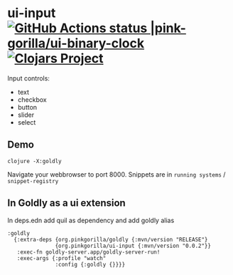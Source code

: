 # ui-input [![GitHub Actions status |pink-gorilla/ui-binary-clock](https://github.com/pink-gorilla/ui-input/workflows/CI/badge.svg)](https://github.com/pink-gorilla/ui-input/actions?workflow=CI)[![Clojars Project](https://img.shields.io/clojars/v/org.pinkgorilla/ui-input.svg)](https://clojars.org/org.pinkgorilla/ui-input)

Input controls:
- text
- checkbox
- button
- slider
- select

## Demo

```
clojure -X:goldly
```

Navigate your webbrowser to port 8000. 
Snippets are in `running systems` / `snippet-registry`

## In Goldly as a ui extension

In deps.edn add quil as dependency and add goldly alias

```
:goldly
  {:extra-deps {org.pinkgorilla/goldly {:mvn/version "RELEASE"}
               {org.pinkgorilla/ui-input {:mvn/version "0.0.2"}}
   :exec-fn goldly-server.app/goldly-server-run!
   :exec-args {:profile "watch"
               :config {:goldly {}}}}
```




